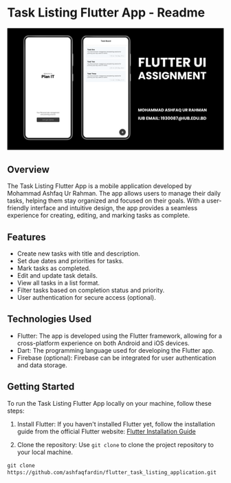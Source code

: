 # Task Listing Flutter App - Readme

![Task Listing Flutter App](app_screenshot.png)

## Overview

The Task Listing Flutter App is a mobile application developed by Mohammad Ashfaq Ur Rahman. The app allows users to manage their daily tasks, helping them stay organized and focused on their goals. With a user-friendly interface and intuitive design, the app provides a seamless experience for creating, editing, and marking tasks as complete.

## Features

- Create new tasks with title and description.
- Set due dates and priorities for tasks.
- Mark tasks as completed.
- Edit and update task details.
- View all tasks in a list format.
- Filter tasks based on completion status and priority.
- User authentication for secure access (optional).

## Technologies Used

- Flutter: The app is developed using the Flutter framework, allowing for a cross-platform experience on both Android and iOS devices.
- Dart: The programming language used for developing the Flutter app.
- Firebase (optional): Firebase can be integrated for user authentication and data storage.

## Getting Started

To run the Task Listing Flutter App locally on your machine, follow these steps:

1. Install Flutter: If you haven't installed Flutter yet, follow the installation guide from the official Flutter website: [Flutter Installation Guide](https://flutter.dev/docs/get-started/install)

2. Clone the repository: Use `git clone` to clone the project repository to your local machine.

```
git clone https://github.com/ashfaqfardin/flutter_task_listing_application.git
```
